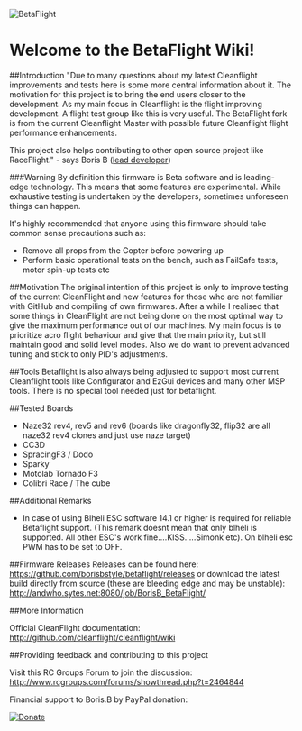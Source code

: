 ![BetaFlight](https://dl.dropboxusercontent.com/u/31537757/betaflight%20logo.jpg)
# Welcome to the BetaFlight Wiki!

##Introduction
"Due to many questions about my latest Cleanflight improvements and tests here is some more central information about it. The motivation for this project is to bring the end users closer to the development. As my main focus in Cleanflight is the flight improving development. A flight test group like this is very useful.
The BetaFlight fork is from the current Cleanflight Master with possible future Cleanflight flight performance enhancements.

This project also helps contributing to other open source project like RaceFlight." - says Boris B ([lead developer](http://www.youtube.com/user/bozic1982/featured))


###Warning
By definition this firmware is Beta software and is leading-edge technology. This means that some features are experimental. While exhaustive testing is undertaken by the developers, sometimes unforeseen things can happen.

It's highly recommended that anyone using this firmware should take common sense precautions such as:

* Remove all props from the Copter before powering up
* Perform basic operational tests on the bench, such as FailSafe tests, motor spin-up tests etc

##Motivation
The original intention of this project is only to improve testing of the current CleanFlight and new features for those who are not familiar with GitHub and compiling of own firmwares. 
After a while I realised that some things in CleanFlight are not being done on the most optimal way to give the maximum performance out of our machines.  My main focus is to prioritize acro flight behaviour and give that the main priority, but still maintain good and solid level modes. Also we do want to prevent advanced tuning and stick to only PID's adjustments. 

##Tools
Betaflight is also always being adjusted to support most current Cleanflight tools like Configurator and EzGui devices and many other MSP tools. There is no special tool needed just for betaflight.

##Tested Boards
- Naze32 rev4, rev5 and rev6 (boards like dragonfly32, flip32 are all naze32 rev4 clones and just use naze target)
- CC3D
- SpracingF3 / Dodo
- Sparky
- Motolab Tornado F3
- Colibri Race / The cube

##Additional Remarks
- In case of using Blheli ESC software 14.1 or higher is required for reliable Betaflight support. (This remark doesnt mean that only blheli is supported. All other ESC's work fine....KISS.....Simonk etc).
On blheli esc PWM has to be set to OFF.

##Firmware Releases
Releases can be found here: https://github.com/borisbstyle/betaflight/releases or download the latest build directly from source (these are bleeding edge and may be unstable): http://andwho.sytes.net:8080/job/BorisB_BetaFlight/

##More Information

Official CleanFlight documentation: http://github.com/cleanflight/cleanflight/wiki

##Providing feedback and contributing to this project

Visit this RC Groups Forum to join the discussion: http://www.rcgroups.com/forums/showthread.php?t=2464844

Financial support to Boris.B by PayPal donation:

[![Donate](https://www.paypalobjects.com/en_US/NL/i/btn/btn_donateCC_LG.gif)](https://www.paypal.com/nl/cgi-bin/webscr?cmd=_flow&SESSION=FrZqX4LdihqTA-IsyvlDXY09Eq7UX4Ghxn9eIOQMOBHVPegu-iRC6CHOdQi&dispatch=5885d80a13c0db1f8e263663d3faee8d64ad11bbf4d2a5a1a0d303a50933f9b2)